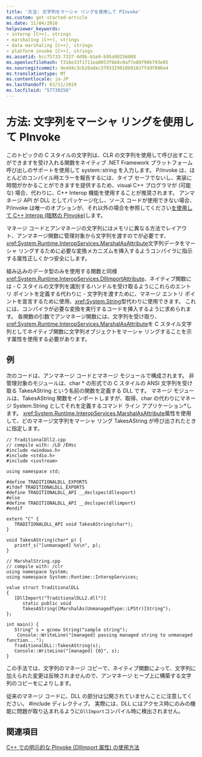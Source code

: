 ```yaml
---
title: '方法: 文字列をマーシャ リングを使用して PInvoke'
ms.custom: get-started-article
ms.date: 11/04/2016
helpviewer_keywords:
- interop [C++], strings
- marshaling [C++], strings
- data marshaling [C++], strings
- platform invoke [C++], strings
ms.assetid: bcc75733-7337-4d9b-b1e9-b95a98256088
ms.openlocfilehash: f316e33f1711ea0053fb68c0af7e89f90b793e05
ms.sourcegitcommit: dedd4c3cb28adec3793329018b9163ffddf890a4
ms.translationtype: MT
ms.contentlocale: ja-JP
ms.lasthandoff: 03/11/2019
ms.locfileid: "57739250"
---
```

# <a name="how-to-marshal-strings-using-pinvoke"></a>方法: 文字列をマーシャ リングを使用して PInvoke

このトピックの C スタイルの文字列は、CLR の文字列を使用して呼び出すことができますを受け入れる関数をネイティブ .NET Framework プラットフォーム呼び出しのサポートを使用して system::string を入力します。 P/invoke は、ほとんどのコンパイル時エラーを報告するには、タイプ セーフでないし、実装に時間がかかることができますを提供するため、visual C++ プログラマが (可能な) 場合、代わりに、C++ Interop 機能を使用することが推奨されます。 アンマネージ API が DLL としてパッケージ化し、ソース コードが使用できない場合、P/invoke は唯一のオプションが、それ以外の場合を参照してください[を使用して C++ Interop (暗黙の PInvoke)](../dotnet/using-cpp-interop-implicit-pinvoke.md)します。

マネージ コードとアンマネージの文字列にはメモリに異なる方法でレイアウト、アンマネージ関数に管理対象から文字列を渡すのでが必要です、<xref:System.Runtime.InteropServices.MarshalAsAttribute>文字列データをマーシャ リングするために必要な変換メカニズムを挿入するようコンパイラに指示する属性正しくかつ安全にします。

組み込みのデータ型のみを使用する関数と同様<xref:System.Runtime.InteropServices.DllImportAttribute>、ネイティブ関数には - C スタイルの文字列を識別するハンドルを受け取るようにこれらのエントリ ポイントを定義する代わりに - 文字列を渡すために、マネージ エントリ ポイントを宣言するために使用、<xref:System.String>型代わりに使用できます。 これには、コンパイラが必要な変換を実行するコードを挿入するように求められます。 各関数の引数でアンマネージ関数には、文字列を受け取り、<xref:System.Runtime.InteropServices.MarshalAsAttribute>を C スタイル文字列としてネイティブ関数に文字列オブジェクトをマーシャ リングすることを示す属性を使用する必要があります。

## <a name="example"></a>例

次のコードは、アンマネージ コードとマネージ モジュールで構成されます。 非管理対象のモジュールは、char * の形式での C スタイルの ANSI 文字列を受け取る TakesAString という名前の関数を定義する DLL です。 マネージ モジュールは、TakesAString 関数をインポートしますが、取得、char の代わりにマネージ System.String としてそれを定義するコマンド ライン アプリケーション\*します。 <xref:System.Runtime.InteropServices.MarshalAsAttribute>属性を使用して、どのマネージ文字列をマーシャ リング TakesAString が呼び出されたときに指定します。

```
// TraditionalDll2.cpp
// compile with: /LD /EHsc
#include <windows.h>
#include <stdio.h>
#include <iostream>

using namespace std;

#define TRADITIONALDLL_EXPORTS
#ifdef TRADITIONALDLL_EXPORTS
#define TRADITIONALDLL_API __declspec(dllexport)
#else
#define TRADITIONALDLL_API __declspec(dllimport)
#endif

extern "C" {
   TRADITIONALDLL_API void TakesAString(char*);
}

void TakesAString(char* p) {
   printf_s("[unmanaged] %s\n", p);
}
```

```
// MarshalString.cpp
// compile with: /clr
using namespace System;
using namespace System::Runtime::InteropServices;

value struct TraditionalDLL
{
   [DllImport("TraditionalDLL2.dll")]
      static public void
      TakesAString([MarshalAs(UnmanagedType::LPStr)]String^);
};

int main() {
   String^ s = gcnew String("sample string");
    Console::WriteLine("[managed] passing managed string to unmanaged function...");
   TraditionalDLL::TakesAString(s);
   Console::WriteLine("[managed] {0}", s);
}
```

この手法では、文字列のマネージ コピーで、ネイティブ関数によって、文字列に加えられた変更は反映されませんので、アンマネージ ヒープ上に構築する文字列のコピーをによりします。

従来のマネージ コードに、DLL の部分は公開されていませんことに注意してください。 #include ディレクティブ。 実際には、DLL にはアクセス時にのみの機能に問題が取り込まれるように`DllImport`コンパイル時に検出されません。

## <a name="see-also"></a>関連項目

[C++ での明示的な PInvoke (DllImport 属性) の使用方法](../dotnet/using-explicit-pinvoke-in-cpp-dllimport-attribute.md)
